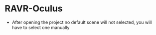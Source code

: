 # RAVR-Oculus

- After opening the project no default scene will not selected, you will have to select one manually
